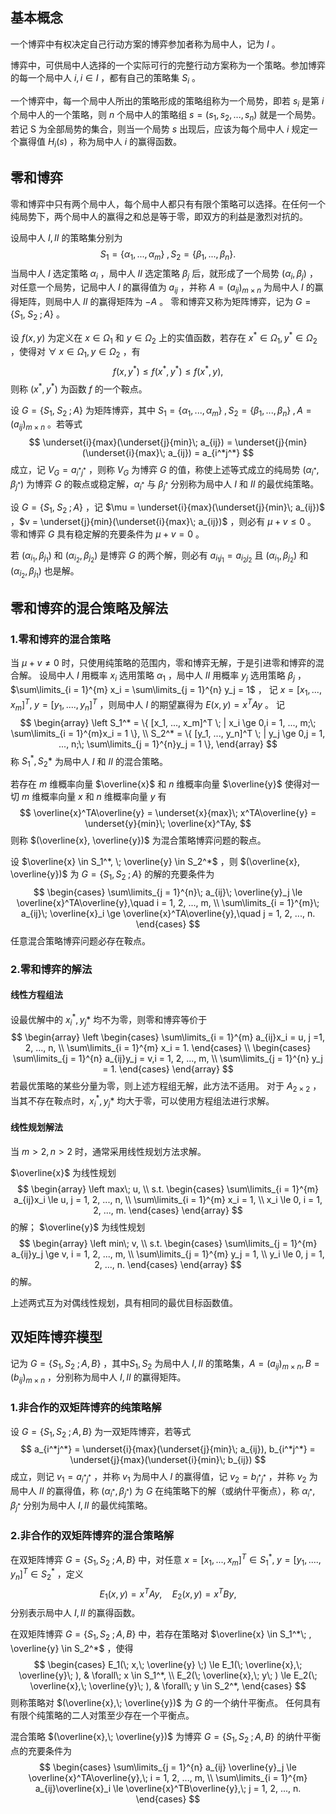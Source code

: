 ## 基本概念
一个博弈中有权决定自己行动方案的博弈参加者称为局中人，记为 $I$ 。

博弈中，可供局中人选择的一个实际可行的完整行动方案称为一个策略。参加博弈的每一个局中人 $i,i \in I$  ，都有自己的策略集 $S_i$ 。

一个博弈中，每一个局中人所出的策略形成的策略组称为一个局势，即若 $s_i$ 是第 $i$ 个局中人的一个策略，则 $n$ 个局中人的策略组 $s = (s_1, s_2, ..., s_n)$ 就是一个局势。若记 S 为全部局势的集合，则当一个局势 $s$ 出现后，应该为每个局中人 $i$ 规定一个赢得值 $H_i(s)$ ，称为局中人 $i$ 的赢得函数。

## 零和博弈
零和博弈中只有两个局中人，每个局中人都只有有限个策略可以选择。在任何一个纯局势下，两个局中人的赢得之和总是等于零，即双方的利益是激烈对抗的。


设局中人 $I,II$  的策略集分别为
$$
S_1 = \{ \alpha_1, ..., \alpha_m \}\; , S_2 = \{ \beta_1, ..., \beta_n \}.
$$
当局中人 $I$ 选定策略 $\alpha_i$ ，局中人 $II$ 选定策略 $\beta_j$ 后，就形成了一个局势 $(\alpha_i, \beta_j)$ ，对任意一个局势，记局中人 $I$ 的赢得值为 $a_{ij}$ ，并称  $A = (a_{ij})_{m \times n}$ 为局中人 $I$ 的赢得矩阵，则局中人 $II$ 的赢得矩阵为 $-A$ 。
零和博弈又称为矩阵博弈，记为 $G = \{ S_1,\; S_2\; ; A \}$ 。


设 $f(x, y)$ 为定义在 $x \in \Omega_1$ 和 $y \in \Omega_2$ 上的实值函数，若存在 $x^* \in \Omega_1, y^* \in \Omega_2$ ，使得对 $\forall \; x \in \Omega_1, y \in \Omega_2$ ，有
$$
f(x, y^*) \le f(x^*, y^*) \le f(x^*, y),
$$
则称 $(x^*, y^*)$ 为函数 $f$ 的一个鞍点。

设 $G = \{ S_1,\; S_2\; ; A\}$ 为矩阵博弈，其中 $S_1 = \{ \alpha_1, ..., \alpha_m \}\; , S_2 = \{ \beta_1, ..., \beta_n \}\; , A = (a_{ij})_{m \times n}$ 。若等式
$$
\underset{i}{max}(\underset{j}{min}\; a_{ij}) = \underset{j}{min}(\underset{i}{max}\; a_{ij}) = a_{i^*j^*}
$$
成立，记 $V_G = a_{i^*j^*}$ ，则称 $V_G$ 为博弈 $G$ 的值，称使上述等式成立的纯局势 $(\alpha_{i^*}, \beta_{j^*})$ 为博弈 $G$ 的鞍点或稳定解，$\alpha_{i^*}$ 与 $\beta_{j^*}$ 分别称为局中人 $I$ 和 $II$ 的最优纯策略。

设 $G = \{ S_1,\; S_2\; ; A\}$ ，记 $\mu = \underset{i}{max}(\underset{j}{min}\; a_{ij})$ ，$v = \underset{j}{min}(\underset{i}{max}\; a_{ij})$ ，则必有 $\mu + v \le 0$ 。
零和博弈 $G$ 具有稳定解的充要条件为 $\mu + v = 0$ 。

若 $(\alpha_{i_1}, \beta_{j_1})$ 和 $(\alpha_{i_2}, \beta_{j_2})$ 是博弈 $G$ 的两个解，则必有 $a_{i_1j_1} = a_{i_2j_2}$ 且 $(\alpha_{i_1}, \beta_{j_2})$ 和 $(\alpha_{i_2}, \beta_{j_1})$ 也是解。


## 零和博弈的混合策略及解法
### 1.零和博弈的混合策略
当 $\mu + v \ne 0$ 时，只使用纯策略的范围内，零和博弈无解，于是引进零和博弈的混合解。
设局中人 $I$ 用概率 $x_i$ 选用策略 $\alpha_1$ ，局中人 $II$ 用概率 $y_j$ 选用策略 $\beta_j$ ，$\sum\limits_{i = 1}^{m} x_i = \sum\limits_{j = 1}^{n} y_j = 1$ ，
记 $x = [x_1, ..., x_m]^T,\; y = [y_1, ...., y_n]^T$ ，则局中人 $I$ 的期望赢得为 $E(x, y) = x^TAy$ 。
记
$$
\begin{array}
\left
S_1^* = \{ [x_1, ..., x_m]^T \; | x_i \ge 0,i = 1, ..., m;\; \sum\limits_{i = 1}^{m}x_i = 1 \}, \\
S_2^* = \{ [y_1, ..., y_n]^T \; | y_j \ge 0,j = 1, ..., n;\; \sum\limits_{j = 1}^{n}y_j = 1 \},
\end{array}
$$
称 $S_1^*,S_2*$ 为局中人 $I$ 和 $II$ 的混合策略。

若存在 $m$ 维概率向量 $\overline{x}$ 和 $n$ 维概率向量 $\overline{y}$ 使得对一切 $m$ 维概率向量 $x$ 和 $n$ 维概率向量 $y$ 有
$$
\overline{x}^TA\overline{y} = \underset{x}{max}\; x^TA\overline{y} = \underset{y}{min}\; \overline{x}^TAy,
$$
则称 $(\overline{x}, \overline{y})$ 为混合策略博弈问题的鞍点。


设 $\overline{x} \in S_1^*, \; \overline{y} \in S_2^*$ ，则 $(\overline{x}, \overline{y})$ 为 $G = \{ S_1, S_2\; ; A \}$ 的解的充要条件为
$$
\begin{cases}
\sum\limits_{j = 1}^{n}\; a_{ij}\; \overline{y}_j \le \overline{x}^TA\overline{y},\quad i = 1, 2, ..., m, \\
\sum\limits_{i = 1}^{m}\; a_{ij}\; \overline{x}_i \ge \overline{x}^TA\overline{y},\quad j = 1, 2, ..., n.
\end{cases}
$$
任意混合策略博弈问题必存在鞍点。


### 2.零和博弈的解法
#### 线性方程组法
设最优解中的 $x_i^*,y_j*$ 均不为零，则零和博弈等价于
$$
\begin{array}
\left
\begin{cases}
\sum\limits_{i = 1}^{m} a_{ij}x_i = u, j =1, 2, ..., n, \\
\sum\limits_{i = 1}^{m} x_i = 1.
\end{cases} \\
\begin{cases}
\sum\limits_{j = 1}^{n} a_{ij}y_j = v,i = 1, 2, ..., m, \\
\sum\limits_{j = 1}^{n} y_j = 1.
\end{cases}
\end{array}
$$
若最优策略的某些分量为零，则上述方程组无解，此方法不适用。
对于 $A_{2 \times 2}$ ，当其不存在鞍点时，$x_i^*,y_j*$ 均大于零，可以使用方程组法进行求解。

#### 线性规划解法
当 $m > 2, n > 2$ 时，通常采用线性规划方法求解。

$\overline{x}$ 为线性规划
$$
\begin{array}
\left
max\; u, \\
s.t.
\begin{cases}
\sum\limits_{i = 1}^{m} a_{ij}x_i \le u, j = 1, 2, ..., n, \\
\sum\limits_{i = 1}^{m} x_i = 1, \\
x_i \le 0, i = 1, 2, ..., m.
\end{cases}
\end{array}
$$
的解；
$\overline{y}$ 为线性规划
$$
\begin{array}
\left
min\; v, \\
s.t.
\begin{cases}
\sum\limits_{j = 1}^{m} a_{ij}y_j \ge v, i = 1, 2, ..., m, \\
\sum\limits_{j = 1}^{m} y_j = 1, \\
y_i \le 0, j = 1, 2, ..., n.
\end{cases}
\end{array}
$$
的解。

上述两式互为对偶线性规划，具有相同的最优目标函数值。


## 双矩阵博弈模型
记为 $G = \{ S_1, S_2\; ; A, B\}$ ，其中$S_1, S_2$ 为局中人 $I,II$ 的策略集，$A = (a_{ij})_{m \times n},B = (b_{ij})_{m \times n}$ ，分别称为局中人 $I,II$ 的赢得矩阵。  

### 1.非合作的双矩阵博弈的纯策略解
设 $G = \{ S_1, S_2\; ; A, B\}$ 为一双矩阵博弈，若等式
$$
a_{i^*j^*} = \underset{i}{max}(\underset{j}{min}\; a_{ij}), b_{i^*j^*} = \underset{j}{max}(\underset{i}{min}\; b_{ij})
$$
成立，则记 $v_1 = a_{i^*j^*}$ ，并称 $v_1$ 为局中人 $I$ 的赢得值，记 $v_2 = b_{i^*j^*}$ ，并称 $v_2$ 为局中人 $II$ 的赢得值，称 $(\alpha_{i^*}, \beta_{j^*})$ 为 $G$ 在纯策略下的解（或纳什平衡点），称 $\alpha_{i^*}, \beta_{j^*}$ 分别为局中人 $I,II$ 的最优纯策略。

### 2.非合作的双矩阵博弈的混合策略解
在双矩阵博弈 $G = \{ S_1, S_2\; ; A, B\}$ 中，对任意 $x = [x_1, ..., x_m]^T \in S_1^*,\; y = [y_1, ...., y_n]^T \in S_2^*$ ，定义
$$
E_1(x, y) = x^TAy,\quad E_2(x, y) = x^TBy,
$$
分别表示局中人 $I,II$ 的赢得函数。


在双矩阵博弈 $G = \{ S_1, S_2\; ; A, B\}$ 中，若存在策略对 $\overline{x} \in S_1^*\; , \overline{y} \in S_2^*$ ，使得
$$
\begin{cases}
E_1(\; x,\; \overline{y} \;) \le E_1(\; \overline{x},\; \overline{y}\; ), & \forall\; x \in S_1^*, \\
E_2(\; \overline{x},\; y\; ) \le E_2(\; \overline{x},\; \overline{y}\; ), & \forall\; y \in S_2^*,
\end{cases}
$$
则称策略对 $(\overline{x},\; \overline{y})$ 为 $G$ 的一个纳什平衡点。
任何具有有限个纯策略的二人对策至少存在一个平衡点。


混合策略 $(\overline{x},\; \overline{y})$ 为博弈 $G = \{ S_1, S_2\; ; A, B\}$ 的纳什平衡点的充要条件为
$$
\begin{cases}
\sum\limits_{j = 1}^{n} a_{ij} \overline{y}_j \le \overline{x}^TA\overline{y},\; i = 1, 2, ..., m, \\
\sum\limits_{i = 1}^{m} a_{ij}\overline{x}_i \le \overline{x}^TB\overline{y},\; j = 1, 2, ..., n.
\end{cases}
$$

